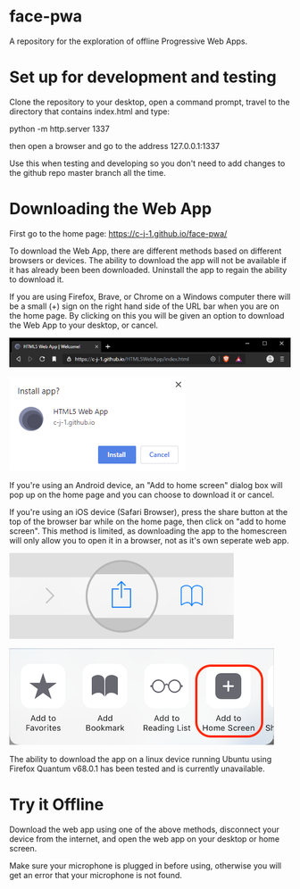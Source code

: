 # face-pwa
A repository for the exploration of offline Progressive Web Apps.

# Set up for development and testing
Clone the repository to your desktop, open a command prompt, travel to the directory that contains index.html and type:

python -m http.server 1337

then open a browser and go to the address 127.0.0.1:1337

Use this when testing and developing so you don't need to add changes to the github repo master branch all the time.


# Downloading the Web App
First go to the home page: https://c-j-1.github.io/face-pwa/

To download the Web App, there are different methods based on different browsers or devices. The ability to download the app will not be available if it has already been been downloaded. Uninstall the app to regain the ability to download it.

If you are using Firefox, Brave, or Chrome on a Windows computer there will be a small (+) sign on the right hand side of the URL bar when you are on the home page. By clicking on this you will be given an option to download the Web App to your desktop, or cancel.

![](readme/ff.png?raw=true "Brave Browser plus")

![](readme/pc.png?raw=true "Brave Browser dialogue")

If you're using an Android device, an "Add to home screen" dialog box will pop up on the home page and you can choose to download it or cancel.

If you're using an iOS device (Safari Browser), press the share button at the top of the browser bar while on the home page, then click on "add to home screen". This method is limited, as downloading the app to the homescreen will only allow you to open it in a browser, not as it's own seperate web app.

![](readme/saf.png?raw=true "Safari Share Button")

![](readme/home.png?raw=true "Safari Add to Home Screen")

The ability to download the app on a linux device running Ubuntu using Firefox Quantum v68.0.1 has been tested and is currently unavailable.


# Try it Offline

Download the web app using one of the above methods, disconnect your device from the internet, and open the web app on your desktop or home screen.

Make sure your microphone is plugged in before using, otherwise you will get an error that your microphone is not found.

